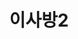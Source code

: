 ---
id: 42
title: 이사방2
caption: 리얼 이사 매칭 비교견적
url: https://leaderscpa.com/merchant/isabang2/
category: Life
role: My part - 100%
device: PC, Mobile
size: small
---